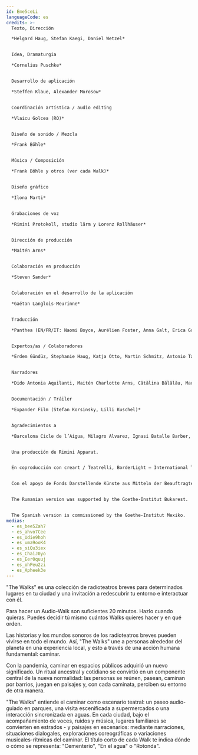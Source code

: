 ```yaml
---
id: Eme5ceLi
languageCode: es
credits: >-
  Texto, Dirección

  *Helgard Haug, Stefan Kaegi, Daniel Wetzel*


  Idea, Dramaturgia

  *Cornelius Puschke*


  Desarrollo de aplicación

  *Steffen Klaue, Alexander Morosow*


  Coordinación artística / audio editing

  *Vlaicu Golcea (RO)*


  Diseño de sonido / Mezcla

  *Frank Böhle* 


  Música / Composición

  *Frank Böhle y otros (ver cada Walk)* 


  Diseño gráfico

  *Ilona Marti*


  Grabaciones de voz

  *Rimini Protokoll, studio lärm y Lorenz Rollhäuser*


  Dirección de producción

  *Maitén Arns* 


  Colaboración en producción

  *Steven Sander*


  Colaboración en el desarrollo de la aplicación

  *Gaétan Langlois-Meurinne*


  Traducción

  *Panthea (EN/FR/IT: Naomi Boyce, Aurélien Foster, Anna Galt, Erica Grossi, Vivian Ia, Adrien Leroux, Lianna Mark, Samuel Petit, Yanik Riedo, Lorenzo de Sabbata), Ondine Cristina Dascălița & Adina Olaru (RO), Alexander Schmiedel (ES)*


  Expertos/as / Colaboradores

  *Erdem Gündüz, Stephanie Haug, Katja Otto, Martin Schmitz, Antonio Tagliarini*


  Narradores

  *Dido Antonia Aquilanti, Maitén Charlotte Arns, Cătălina Bălălău, Maria Bărbulescu, Bente Bausum, Melanie Baxter-Jones, Vlad Bîrzanu, Rosario Bona, Liliana Bong-Schmidt, Lena Bruun Bondeson, Lène Calvez, Nicholas Cațianis, Maïmouna Coulibaly, Luisa Devins, Paul Dunca/Paula Dunker, Noa Eleodori, Paolo Eleodori, María García Beato, Carmen Ghiurco, Margot Gödrös, María Magdalena González Atao, Melissa Holroyd, Christiane Hommelsheim, Stéphane Hugel, Timur Isik, Mmakgosi Kgabi, Lara Körte, Koffi Kra, Alexandra Lauck, Max Lechat, Nicoleta Lefter, Joshua Lerner, Daniela Lucato, Georgia Măciuceanu, Steve Mekoudja, Conrad Mericoffer, Mela Mihai, Lara-Sophie Milagro, Gabriela Pîrlițeanu, Alina Rotaru, Juan Sáenz de Tejada Urruzola, Silvia Sassetti, Ausencio Serrano Garcia, Simonetta Solder, Kamran Sorusch, Antonio Tagliarini, Lucie Zelger*


  Documentación / Tráiler

  *Expander Film (Stefan Korsinsky, Lilli Kuschel)*


  Agradecimientos a

  *Barcelona Cicle de l’Aigua, Milagro Alvarez, Ignasi Batalle Barber, Aljoscha Begrich, Andreas Fischbach, Jannis Grimm (Institut für Protest und Bewegungsforschung), Ant Hampton, Lilli Kuschel, Jan Meuel, Barbara Morgenstern, Ricardo Sarmiento, Hilla Steinert, Enric Tello, Valentin Wetzel, Gustavo Ramon Wilhelmi*


  Una producción de Rimini Apparat.


  En coproducción con creart / Teatrelli, BorderLight – International Theatre + Fringe Festival Cleveland, European Forum Alpbach, Fondazione Armonie d’Arte, HAU – Hebbel am Ufer, Hellerau – European Centre for the Arts, International Summer Festival Kampnagel, Zona K, Festival PERSPECTIVES.


  Con el apoyo de Fonds Darstellende Künste aus Mitteln der Beauftragten der Bundesregierung für Kultur und Medien und der Senatsverwaltung für Kultur und Europa.


  The Rumanian version was supported by the Goethe-Institut Bukarest.


  The Spanish version is commissioned by the Goethe-Institut Mexiko.
medias:
  - es_bee5Zah7
  - es_ahvo7Cee
  - es_Udie9hoh
  - es_uma9ooK4
  - es_siQu3iex
  - es_ChaiJ0yo
  - es_Eer0quuj
  - es_ohPeu2zi
  - es_Apheek3e
---
```

"The Walks" es una colección de radioteatros breves para determinados lugares en tu ciudad y una invitación a redescubrir tu entorno e interactuar con él.

Para hacer un Audio-Walk son suficientes 20 minutos. Hazlo cuando quieras. Puedes decidir tú mismo cuántos Walks quieres hacer y en qué orden.

Las historias y los mundos sonoros de los radioteatros breves pueden vivirse en todo el mundo. Así, "The Walks" une a personas alrededor del planeta en una experiencia local, y esto a través de una acción humana fundamental: caminar.

Con la pandemia, caminar en espacios públicos adquirió un nuevo significado. Un ritual ancestral y cotidiano se convirtió en un componente central de la nueva normalidad: las personas se reúnen, pasean, caminan por barrios, juegan en paisajes y, con cada caminata, perciben su entorno de otra manera.

"The Walks" entiende el caminar como escenario teatral: un paseo audio-guiado en parques, una visita escenificada a supermercados o una interacción sincronizada en aguas. En cada ciudad, bajo el acompañamiento de voces, ruidos y música, lugares familiares se convierten en estrados - y paisajes en escenarios: mediante narraciones, situaciones dialogales, exploraciones coreográficas o variaciones musicales-rítmicas del caminar. El título corto de cada Walk te indica dónde o cómo se representa: "Cementerio", "En el agua" o "Rotonda".
